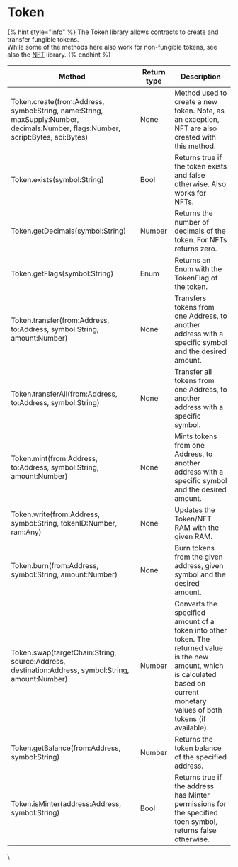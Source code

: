 # Token

{% hint style="info" %}
The Token library allows contracts to create and transfer fungible tokens.\
While some of the methods here also work for non-fungible tokens, see also the [NFT](https://docs.phantasma.io/#nft-library) library.
{% endhint %}

| Method                                                                                                                           | Return type | Description                                                                                                                                                                          |
| -------------------------------------------------------------------------------------------------------------------------------- | ----------- | ------------------------------------------------------------------------------------------------------------------------------------------------------------------------------------ |
| Token.create(from:Address, symbol:String, name:String, maxSupply:Number, decimals:Number, flags:Number, script:Bytes, abi:Bytes) | None        | Method used to create a new token. Note, as an exception, NFT are also created with this method.                                                                                     |
| Token.exists(symbol:String)                                                                                                      | Bool        | Returns true if the token exists and false otherwise. Also works for NFTs.                                                                                                           |
| Token.getDecimals(symbol:String)                                                                                                 | Number      | Returns the number of decimals of the token. For NFTs returns zero.                                                                                                                  |
| Token.getFlags(symbol:String)                                                                                                    | Enum        | Returns an Enum with the TokenFlag of the token.                                                                                                                                     |
| Token.transfer(from:Address, to:Address, symbol:String, amount:Number)                                                           | None        | Transfers tokens from one Address, to another address with a specific symbol and the desired amount.                                                                                 |
| Token.transferAll(from:Address, to:Address, symbol:String)                                                                       | None        | Transfer all tokens from one Address, to another address with a specific symbol.                                                                                                     |
| Token.mint(from:Address, to:Address, symbol:String, amount:Number)                                                               | None        | Mints tokens from one Address, to another address with a specific symbol and the desired amount.                                                                                     |
| Token.write(from:Address, symbol:String, tokenID:Number, ram:Any)                                                                | None        | Updates the Token/NFT RAM with the given RAM.                                                                                                                                        |
| Token.burn(from:Address, symbol:String, amount:Number)                                                                           | None        | Burn tokens from the given address, given symbol and the desired amount.                                                                                                             |
| Token.swap(targetChain:String, source:Address, destination:Address, symbol:String, amount:Number)                                | Number      | Converts the specified amount of a token into other token. The returned value is the new amount, which is calculated based on current monetary values of both tokens (if available). |
| Token.getBalance(from:Address, symbol:String)                                                                                    | Number      | Returns the token balance of the specified address.                                                                                                                                  |
| Token.isMinter(address:Address, symbol:String)                                                                                   | Bool        | Returns true if the address has Minter permissions for the specified toen symbol, returns false otherwise.                                                                           |

\
